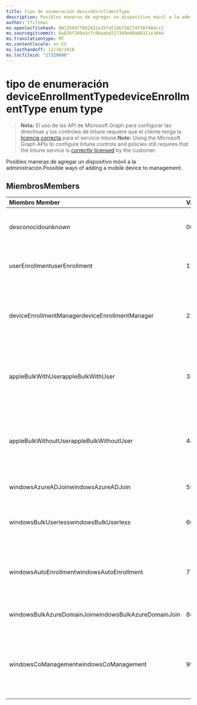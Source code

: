 ```yaml
---
title: tipo de enumeración deviceEnrollmentType
description: Posibles maneras de agregar un dispositivo móvil a la administración.
author: tfitzmac
ms.openlocfilehash: 88135947f882433a35fa518b750274f38f48dcc1
ms.sourcegitcommit: 6a82bf240a3cfc0baabd227349e08a08311e3d44
ms.translationtype: MT
ms.contentlocale: es-ES
ms.lasthandoff: 12/18/2018
ms.locfileid: "27329606"
---
```

# <a name="deviceenrollmenttype-enum-type"></a><span data-ttu-id="8d734-103">tipo de enumeración deviceEnrollmentType</span><span class="sxs-lookup"><span data-stu-id="8d734-103">deviceEnrollmentType enum type</span></span>

> <span data-ttu-id="8d734-104">**Nota:** El uso de las API de Microsoft Graph para configurar las directivas y los controles de Intune requiere que el cliente tenga la [licencia correcta](https://go.microsoft.com/fwlink/?linkid=839381) para el servicio Intune.</span><span class="sxs-lookup"><span data-stu-id="8d734-104">**Note:** Using the Microsoft Graph APIs to configure Intune controls and policies still requires that the Intune service is [correctly licensed](https://go.microsoft.com/fwlink/?linkid=839381) by the customer.</span></span>

<span data-ttu-id="8d734-105">Posibles maneras de agregar un dispositivo móvil a la administración.</span><span class="sxs-lookup"><span data-stu-id="8d734-105">Possible ways of adding a mobile device to management.</span></span>

## <a name="members"></a><span data-ttu-id="8d734-106">Miembros</span><span class="sxs-lookup"><span data-stu-id="8d734-106">Members</span></span>
|<span data-ttu-id="8d734-107">Miembro	</span><span class="sxs-lookup"><span data-stu-id="8d734-107">Member</span></span>|<span data-ttu-id="8d734-108">Valor</span><span class="sxs-lookup"><span data-stu-id="8d734-108">Value</span></span>|<span data-ttu-id="8d734-109">Descripción</span><span class="sxs-lookup"><span data-stu-id="8d734-109">Description</span></span>|
|:---|:---|:---|
|<span data-ttu-id="8d734-110">desconocido</span><span class="sxs-lookup"><span data-stu-id="8d734-110">unknown</span></span>|<span data-ttu-id="8d734-111">0</span><span class="sxs-lookup"><span data-stu-id="8d734-111">0</span></span>|<span data-ttu-id="8d734-112">No se recopiló el valor predeterminado, el tipo de inscripción.</span><span class="sxs-lookup"><span data-stu-id="8d734-112">Default value, enrollment type was not collected.</span></span>|
|<span data-ttu-id="8d734-113">userEnrollment</span><span class="sxs-lookup"><span data-stu-id="8d734-113">userEnrollment</span></span>|<span data-ttu-id="8d734-114">1</span><span class="sxs-lookup"><span data-stu-id="8d734-114">1</span></span>|<span data-ttu-id="8d734-115">Inscripción impulsada de usuario a través del canal BYOD.</span><span class="sxs-lookup"><span data-stu-id="8d734-115">User driven enrollment through BYOD channel.</span></span>|
|<span data-ttu-id="8d734-116">deviceEnrollmentManager</span><span class="sxs-lookup"><span data-stu-id="8d734-116">deviceEnrollmentManager</span></span>|<span data-ttu-id="8d734-117">2</span><span class="sxs-lookup"><span data-stu-id="8d734-117">2</span></span>|<span data-ttu-id="8d734-118">Inscripción de usuario con una cuenta de administrador de inscripción de dispositivo.</span><span class="sxs-lookup"><span data-stu-id="8d734-118">User enrollment with a device enrollment manager account.</span></span>|
|<span data-ttu-id="8d734-119">appleBulkWithUser</span><span class="sxs-lookup"><span data-stu-id="8d734-119">appleBulkWithUser</span></span>|<span data-ttu-id="8d734-120">3</span><span class="sxs-lookup"><span data-stu-id="8d734-120">3</span></span>|<span data-ttu-id="8d734-121">Inscripción masiva de Apple con desafío de usuario (DEP, Configurador de Apple).</span><span class="sxs-lookup"><span data-stu-id="8d734-121">Apple bulk enrollment with user challenge (DEP, Apple Configurator).</span></span>|
|<span data-ttu-id="8d734-122">appleBulkWithoutUser</span><span class="sxs-lookup"><span data-stu-id="8d734-122">appleBulkWithoutUser</span></span>|<span data-ttu-id="8d734-123">4</span><span class="sxs-lookup"><span data-stu-id="8d734-123">4</span></span>|<span data-ttu-id="8d734-124">Inscripción masiva de Apple sin desafío de usuario (configuración DEP, Configurador de Apple, Mobile).</span><span class="sxs-lookup"><span data-stu-id="8d734-124">Apple bulk enrollment without user challenge (DEP, Apple Configurator, Mobile Config).</span></span>|
|<span data-ttu-id="8d734-125">windowsAzureADJoin</span><span class="sxs-lookup"><span data-stu-id="8d734-125">windowsAzureADJoin</span></span>|<span data-ttu-id="8d734-126">5</span><span class="sxs-lookup"><span data-stu-id="8d734-126">5</span></span>|<span data-ttu-id="8d734-127">Unirse Windows Azure AD de 10.</span><span class="sxs-lookup"><span data-stu-id="8d734-127">Windows 10 Azure AD Join.</span></span>|
|<span data-ttu-id="8d734-128">windowsBulkUserless</span><span class="sxs-lookup"><span data-stu-id="8d734-128">windowsBulkUserless</span></span>|<span data-ttu-id="8d734-129">6</span><span class="sxs-lookup"><span data-stu-id="8d734-129">6</span></span>|<span data-ttu-id="8d734-130">Inscripción de Windows 10 masiva a través de ICD con certificado.</span><span class="sxs-lookup"><span data-stu-id="8d734-130">Windows 10 Bulk enrollment through ICD with certificate.</span></span>|
|<span data-ttu-id="8d734-131">windowsAutoEnrollment</span><span class="sxs-lookup"><span data-stu-id="8d734-131">windowsAutoEnrollment</span></span>|<span data-ttu-id="8d734-132">7</span><span class="sxs-lookup"><span data-stu-id="8d734-132">7</span></span>|<span data-ttu-id="8d734-133">10 de Windows la inscripción automática.</span><span class="sxs-lookup"><span data-stu-id="8d734-133">Windows 10 automatic enrollment.</span></span> <span data-ttu-id="8d734-134">(Agregar la cuenta de trabajo)</span><span class="sxs-lookup"><span data-stu-id="8d734-134">(Add work account)</span></span>|
|<span data-ttu-id="8d734-135">windowsBulkAzureDomainJoin</span><span class="sxs-lookup"><span data-stu-id="8d734-135">windowsBulkAzureDomainJoin</span></span>|<span data-ttu-id="8d734-136">8</span><span class="sxs-lookup"><span data-stu-id="8d734-136">8</span></span>|<span data-ttu-id="8d734-137">Windows 10 masivo participar en Azure AD.</span><span class="sxs-lookup"><span data-stu-id="8d734-137">Windows 10 bulk Azure AD Join.</span></span>|
|<span data-ttu-id="8d734-138">windowsCoManagement</span><span class="sxs-lookup"><span data-stu-id="8d734-138">windowsCoManagement</span></span>|<span data-ttu-id="8d734-139">9</span><span class="sxs-lookup"><span data-stu-id="8d734-139">9</span></span>|<span data-ttu-id="8d734-140">CO-administración de 10 Windows desencadenada por piloto automático o directiva de grupo.</span><span class="sxs-lookup"><span data-stu-id="8d734-140">Windows 10 co-management triggered by AutoPilot or Group Policy.</span></span>|



